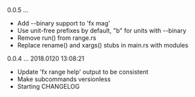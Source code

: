 0.0.5 ...

 * Add --binary support to 'fx mag'
 * Use unit-free prefixes by default, "b" for units with --binary
 * Remove run() from range.rs
 * Replace rename() and xargs() stubs in main.rs with modules

0.0.4 ... 2018.0120 13:08:21

 * Update 'fx range help' output to be consistent
 * Make subcommands versionless
 * Starting CHANGELOG
